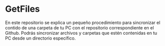 # GetFiles
En este repositorio se explica un pequeño procedimiento para sincronizar el contido de una carpeta de tu PC con el repositorio correspondiente en el Github. Podrás sincronizar archivos y carpetas que estén contenidas en tu PC desde un directorio específico.
